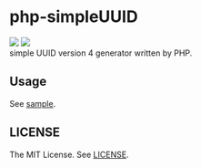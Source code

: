 php-simpleUUID
==========
[![][mit-badge]][mit] [![][issue-badge]][issue]  
simple UUID version 4 generator written by PHP.

Usage
----------
See [sample](sample.php).

LICENSE
----------
The MIT License. See [LICENSE](LICENSE).

[mit]: http://opensource.org/licenses/MIT
[mit-badge]:https://img.shields.io/badge/license-MIT-444444.svg?style=flat-square
[issue]: https://github.com/prezzemolo/php-simpleUUID/issues
[issue-badge]: https://img.shields.io/github/issues/prezzemolo/php-simpleUUID.svg?style=flat-square